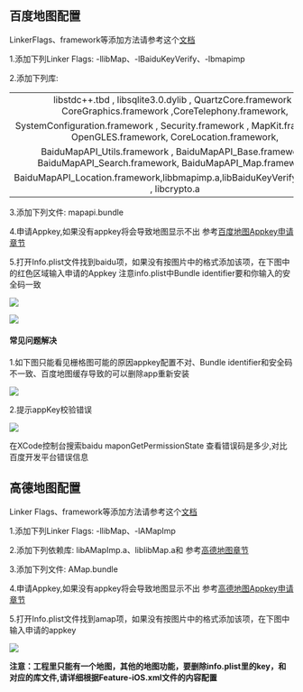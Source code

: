 ## 百度地图配置

LinkerFlags、framework等添加方法请参考这个[文档](/5PlusDocs/usemodule/iOSModuleConfig/common.md)

1.添加下列Linker Flags:  -llibMap、-lBaiduKeyVerify、-lbmapimp

2.添加下列库: 

| | 
| :-------: | 
| libstdc++.tbd , libsqlite3.0.dylib , QuartzCore.framework , CoreGraphics.framework ,CoreTelephony.framework,| 
|SystemConfiguration.framework , Security.framework , MapKit.framework , OpenGLES.framework, CoreLocation.framework,|
|BaiduMapAPI_Utils.framework , BaiduMapAPI_Base.framework, BaiduMapAPI_Search.framework, BaiduMapAPI_Map.framework,|
|BaiduMapAPI_Location.framework,libbmapimp.a,libBaiduKeyVerify.a,libssl.a , libcrypto.a| 

3.添加下列文件: mapapi.bundle

4.申请Appkey,如果没有appkey将会导致地图显示不出
 参考[百度地图Appkey申请章节](http://ask.dcloud.net.cn/article/29)

5.打开Info.plist文件找到baidu项，如果没有按图片中的格式添加该项，在下图中的红色区域输入申请的Appkey
注意info.plist中Bundle identifier要和你输入的安全码一致

![](https://img.cdn.aliyun.dcloud.net.cn/nativedocs/5SDKiOS/map/1153.png)

![](https://img.cdn.aliyun.dcloud.net.cn/nativedocs/5SDKiOS/map/2460.png)


#### 常见问题解决
1.如下图只能看见栅格图可能的原因appkey配置不对、Bundle identifier和安全码不一致、百度地图缓存导致的可以删除app重新安装

![](https://img.cdn.aliyun.dcloud.net.cn/nativedocs/5SDKiOS/map/2461.png)


2.提示appKey校验错误

![](https://img.cdn.aliyun.dcloud.net.cn/nativedocs/5SDKiOS/map/5178.png)

在XCode控制台搜索baidu maponGetPermissionState 查看错误码是多少,对比百度开发平台错误信息

## 高德地图配置

Linker Flags、framework等添加方法请参考这个[文档](/5PlusDocs/usemodule/iOSModuleConfig/common.md)

1.添加下列Linker Flags:  -llibMap、-lAMapImp

2.添加下列依赖库:
  libAMapImp.a、liblibMap.a和
   参考[高德地图章节](http://lbs.amap.com/api/ios-sdk/guide/create-project/manual-configuration)

3.添加下列文件: AMap.bundle

4.申请Appkey,如果没有appkey将会导致地图显示不出
 参考[高德地图Appkey申请章节](http://lbs.amap.com/api/ios-sdk/guide/create-project/get-key)

5.打开Info.plist文件找到amap项，如果没有按图片中的格式添加该项，在下图中输入申请的appkey
   
![](https://img.cdn.aliyun.dcloud.net.cn/nativedocs/5SDKiOS/map/28806.png)

**注意：工程里只能有一个地图，其他的地图功能，要删除info.plist里的key，和对应的库文件,请详细根据Feature-iOS.xml文件的内容配置**
